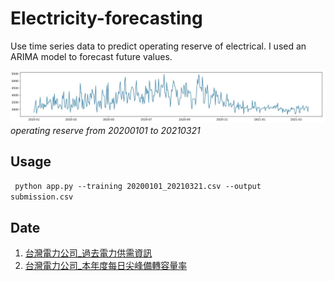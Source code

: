 # Electricity-forecasting

Use time series data to predict operating reserve of electrical. I used an ARIMA model to forecast future values.

![](https://github.com/gsdndeer/Electricity-forecasting/blob/main/figures/operating_reserve.jpg)
*operating reserve from 20200101 to 20210321*

## Usage

``` python app.py --training 20200101_20210321.csv --output submission.csv```


## Date
1. [台灣電力公司_過去電力供需資訊](https://data.gov.tw/dataset/19995)
2. [台灣電力公司_本年度每日尖峰備轉容量率](https://data.gov.tw/dataset/25850)
